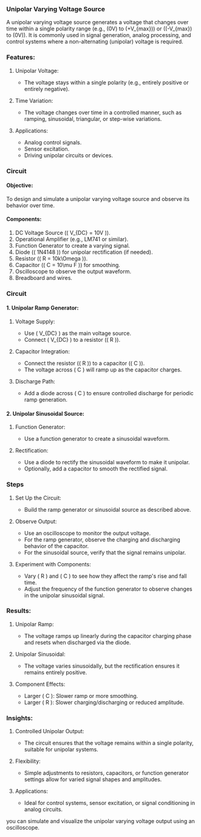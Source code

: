 ### Unipolar Varying Voltage Source

A unipolar varying voltage source generates a voltage that changes over time within a single polarity range (e.g., \(0V\) to \(+V_{max}\)) or (\(-V_{max}\) to \(0V\)). It is commonly used in signal generation, analog processing, and control systems where a non-alternating (unipolar) voltage is required.

### Features:

1. Unipolar Voltage:
   - The voltage stays within a single polarity (e.g., entirely positive or entirely negative).

2. Time Variation:
   - The voltage changes over time in a controlled manner, such as ramping, sinusoidal, triangular, or step-wise variations.

3. Applications:
   - Analog control signals.
   - Sensor excitation.
   - Driving unipolar circuits or devices.

### Circuit

#### Objective:

To design and simulate a unipolar varying voltage source and observe its behavior over time.

#### Components:

1. DC Voltage Source (\( V_{DC} = 10V \)).
2. Operational Amplifier (e.g., LM741 or similar).
3. Function Generator to create a varying signal.
4. Diode (\( 1N4148 \)) for unipolar rectification (if needed).
5. Resistor (\( R = 10k\Omega \)).
6. Capacitor (\( C = 10\mu F \)) for smoothing.
7. Oscilloscope to observe the output waveform.
8. Breadboard and wires.

### Circuit

#### 1. Unipolar Ramp Generator:

1. Voltage Supply:
   - Use \( V_{DC} \) as the main voltage source.
   - Connect \( V_{DC} \) to a resistor (\( R \)).

2. Capacitor Integration:
   - Connect the resistor (\( R \)) to a capacitor (\( C \)).
   - The voltage across \( C \) will ramp up as the capacitor charges.

3. Discharge Path:
   - Add a diode across \( C \) to ensure controlled discharge for periodic ramp generation.

#### 2. Unipolar Sinusoidal Source:

1. Function Generator:
   - Use a function generator to create a sinusoidal waveform.

2. Rectification:
   - Use a diode to rectify the sinusoidal waveform to make it unipolar.
   - Optionally, add a capacitor to smooth the rectified signal.

### Steps

1. Set Up the Circuit:
   - Build the ramp generator or sinusoidal source as described above.

2. Observe Output:
   - Use an oscilloscope to monitor the output voltage.
   - For the ramp generator, observe the charging and discharging behavior of the capacitor.
   - For the sinusoidal source, verify that the signal remains unipolar.

3. Experiment with Components:
   - Vary \( R \) and \( C \) to see how they affect the ramp's rise and fall time.
   - Adjust the frequency of the function generator to observe changes in the unipolar sinusoidal signal.

### Results:

1. Unipolar Ramp:
   - The voltage ramps up linearly during the capacitor charging phase and resets when discharged via the diode.

2. Unipolar Sinusoidal:
   - The voltage varies sinusoidally, but the rectification ensures it remains entirely positive.

3. Component Effects:
   - Larger \( C \): Slower ramp or more smoothing.
   - Larger \( R \): Slower charging/discharging or reduced amplitude.

### Insights:

1. Controlled Unipolar Output:
   - The circuit ensures that the voltage remains within a single polarity, suitable for unipolar systems.

2. Flexibility:
   - Simple adjustments to resistors, capacitors, or function generator settings allow for varied signal shapes and amplitudes.

3. Applications:
   - Ideal for control systems, sensor excitation, or signal conditioning in analog circuits.

you can simulate and visualize the unipolar varying voltage output using an oscilloscope.
